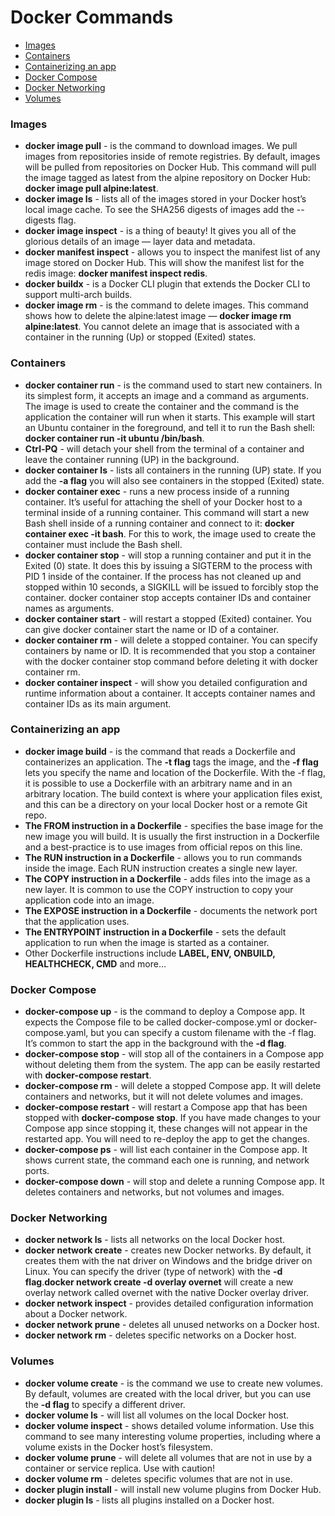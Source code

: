 # Docker Commands

* [Images](#images)
* [Containers](#containers)
* [Containerizing an app](#containerizing-an-app)
* [Docker Compose](#docker-compose)
* [Docker Networking](#docker-networking)
* [Volumes](#volumes)

### Images
* **docker image pull** - is the command to download images. We pull images from repositories inside of remote registries. By default, images will be pulled from repositories on Docker Hub. This command will pull the image tagged as latest from the alpine repository on Docker Hub: **docker image pull alpine:latest**.
* **docker image ls** - lists all of the images stored in your Docker host’s local image cache. To see the SHA256 digests of images add the --digests flag.
* **docker image inspect** - is a thing of beauty! It gives you all of the glorious details of an image — layer data and metadata.
* **docker manifest inspect** - allows you to inspect the manifest list of any image stored on Docker Hub. This will show the manifest list for the redis image: **docker manifest inspect redis**.
* **docker buildx** - is a Docker CLI plugin that extends the Docker CLI to support multi-arch builds.
* **docker image rm** - is the command to delete images. This command shows how to delete the alpine:latest image — **docker image rm alpine:latest**. You cannot delete an image that is associated with a container in the running (Up) or stopped (Exited) states.

### Containers
* **docker container run** - is the command used to start new containers. In its simplest form, it accepts an image and a command as arguments. The image is used to create the container and the command is the application the container will run when it starts. This example will start an Ubuntu container in the foreground, and tell it to run the Bash shell: **docker container run -it ubuntu /bin/bash**.
* **Ctrl-PQ** - will detach your shell from the terminal of a container and leave the container running (UP) in the background.
* **docker container ls** - lists all containers in the running (UP) state. If you add the **-a flag** you will also see containers in the stopped (Exited) state.
* **docker container exec** - runs a new process inside of a running container. It’s useful for attaching the shell of your Docker host to a terminal inside of a running container. This command will start a new Bash shell inside of a running container and connect to it: **docker container exec -it <container-name or container-id> bash**. For this to work, the image used to create the container must include the Bash shell.
* **docker container stop** - will stop a running container and put it in the Exited (0) state. It does this by issuing a SIGTERM to the process with PID 1 inside of the container. If the process has not cleaned up and stopped within 10 seconds, a SIGKILL will be issued to forcibly stop the container. docker container stop accepts container IDs and container names as arguments.
* **docker container start** - will restart a stopped (Exited) container. You can give docker container start the name or ID of a container.
* **docker container rm** - will delete a stopped container. You can specify containers by name or ID. It is recommended that you stop a container with the docker container stop command before deleting it with docker container rm.
* **docker container inspect** - will show you detailed configuration and runtime information about a container. It accepts container names and container IDs as its main argument.

### Containerizing an app
* **docker image build** - is the command that reads a Dockerfile and containerizes an application. The **-t flag** tags the image, and the **-f flag** lets you specify the name and location of the Dockerfile. With the -f flag, it is possible to use a Dockerfile with an arbitrary name and in an arbitrary location. The build context is where your application files exist, and this can be a directory on your local Docker host or a remote Git repo.
* **The FROM instruction in a Dockerfile** - specifies the base image for the new image you will build. It is usually the first instruction in a Dockerfile and a best-practice is to use images from official repos on this line.
* **The RUN instruction in a Dockerfile** - allows you to run commands inside the image. Each RUN instruction creates a single new layer.
* **The COPY instruction in a Dockerfile** - adds files into the image as a new layer. It is common to use the COPY instruction to copy your application code into an image.
* **The EXPOSE instruction in a Dockerfile** - documents the network port that the application uses.
* **The ENTRYPOINT instruction in a Dockerfile** - sets the default application to run when the image is started as a container.
* Other Dockerfile instructions include **LABEL, ENV, ONBUILD, HEALTHCHECK, CMD** and more…

### Docker Compose
* **docker-compose up** - is the command to deploy a Compose app. It expects the Compose file to be called docker-compose.yml or docker-compose.yaml, but you can specify a custom filename with the -f flag. It’s common to start the app in the background with the **-d flag**.
* **docker-compose stop** - will stop all of the containers in a Compose app without deleting them from the system. The app can be easily restarted with **docker-compose restart**.
* **docker-compose rm** - will delete a stopped Compose app. It will delete containers and networks, but it will not delete volumes and images.
* **docker-compose restart** - will restart a Compose app that has been stopped with **docker-compose stop**. If you have made changes to your Compose app since stopping it, these changes will not appear in the restarted app. You will need to re-deploy the app to get the changes.
* **docker-compose ps** - will list each container in the Compose app. It shows current state, the command each one is running, and network ports.
* **docker-compose down** - will stop and delete a running Compose app. It deletes containers and networks, but not volumes and images.

### Docker Networking
* **docker network ls** - lists all networks on the local Docker host.
* **docker network create** - creates new Docker networks. By default, it creates them with the nat driver on Windows and the bridge driver on Linux. You can specify the driver (type of network) with the **-d flag**.**docker network create -d overlay overnet** will create a new overlay network called overnet with the native Docker overlay driver.
* **docker network inspect** - provides detailed configuration information about a Docker network.
* **docker network prune** - deletes all unused networks on a Docker host.
* **docker network rm** - deletes specific networks on a Docker host.

### Volumes
* **docker volume create** - is the command we use to create new volumes. By default, volumes are created with the local driver, but you can use the **-d flag** to specify a different driver.
* **docker volume ls** - will list all volumes on the local Docker host.
* **docker volume inspect** - shows detailed volume information. Use this command to see many interesting volume properties, including where a volume exists in the Docker host’s filesystem.
* **docker volume prune** - will delete all volumes that are not in use by a container or service replica. Use with caution!
* **docker volume rm** - deletes specific volumes that are not in use.
* **docker plugin install** - will install new volume plugins from Docker Hub.
* **docker plugin ls** - lists all plugins installed on a Docker host.